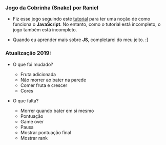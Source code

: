 ### Jogo da Cobrinha (Snake) por Raniel


- Fiz esse jogo seguindo este [tutorial](https://www.youtube.com/watch?v=YltacqQx-IY&list=PL1EkVGo1AQ0Gt1dxKl4e35DY4G9qb5W7_) para ter uma noção de como funciona o **JavaScript**. No entanto, como o tutorial está incompleto, o jogo também está incompleto.

- Quando eu aprender mais sobre **JS**, completarei do meu jeito. :]


### Atualização 2019:

- O que foi mudado?
  - Fruta adicionada
  - Não morrer ao bater na parede
  - Comer fruta e crescer
  - Cores
  
- O que falta?
  - Morrer quando bater em si mesmo
  - Pontuação
  - Game over
  - Pausa
  - Mostrar pontuação final
  - Mostrar rank
